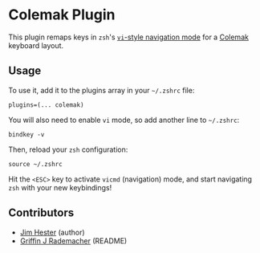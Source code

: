 # Colemak Plugin

This plugin remaps keys in `zsh`'s [`vi`-style navigation
mode](http://zsh.sourceforge.net/Doc/Release/Zsh-Line-Editor.html#Keymaps) 
for a [Colemak](https://colemak.com/) keyboard layout.

## Usage

To use it, add it to the plugins array in your `~/.zshrc` file:

```
plugins=(... colemak)
```

You will also need to enable `vi` mode, so add another line to `~/.zshrc`:

```
bindkey -v
```

Then, reload your `zsh` configuration:

```
source ~/.zshrc
```

Hit the `<ESC>` key to activate `vicmd` (navigation) mode, and start navigating
`zsh` with your new keybindings!

## Contributors

* [Jim Hester](https://github.com/jimhester) (author)
* [Griffin J Rademacher](https://github.com/favorable-mutation) (README)
